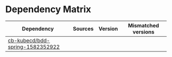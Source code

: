# Dependency Matrix

Dependency | Sources | Version | Mismatched versions
---------- | ------- | ------- | -------------------
[cb-kubecd/bdd-spring-1582352922](https://github.com/cb-kubecd/bdd-spring-1582352922.git) |  | []() | 

